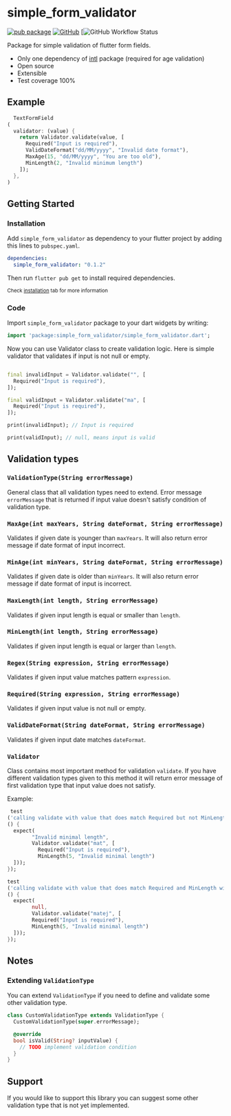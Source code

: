# simple_form_validator

[![pub package](https://img.shields.io/pub/v/form_validator.svg)](https://pub.dev/packages/simple_form_validator)
[![GitHub](https://github.com/kovaccc/simple-form-validator)](https://github.com/kovaccc/simple-form-validator/blob/main/LICENSE)
[![GitHub Workflow Status](https://github.com/kovaccc/simple-form-validator/actions)

Package for simple validation of flutter form fields.

* Only one dependency of [intl](https://pub.dev/packages/intl) package (required for age validation)
* Open source
* Extensible
* Test coverage 100%

## Example

```dart
  TextFormField
(
  validator: (value) {
    return Validator.validate(value, [
      Required("Input is required"),
      ValidDateFormat("dd/MM/yyyy", "Invalid date format"),
      MaxAge(15, "dd/MM/yyyy", "You are too old"),
      MinLength(2, "Invalid minimum length")
    ]);
  },
)
```

## Getting Started

### Installation

Add `simple_form_validator` as dependency to your flutter project by adding this lines
to `pubspec.yaml`.

```yaml
dependencies:
  simple_form_validator: "0.1.2"
```

Then run `flutter pub get` to install required dependencies.

<small>Check [installation](https://pub.dev/packages/simple_form_validator/install) tab for more information</small>

### Code

Import `simple_form_validator` package to your dart widgets by writing:

```dart
import 'package:simple_form_validator/simple_form_validator.dart';
```

Now you can use Validator class to create validation logic. Here is simple validator that validates
if input is not null or empty.

```dart

final invalidInput = Validator.validate("", [
  Required("Input is required"),
]);

final validInput = Validator.validate("ma", [
  Required("Input is required"),
]);

print(invalidInput); // Input is required

print(validInput); // null, means input is valid
```

## Validation types

### `ValidationType(String errorMessage)`

General class that all validation types need to extend. Error message `errorMessage` that is returned if input
value doesn't satisfy condition of validation type.

### `MaxAge(int maxYears, String dateFormat, String errorMessage)`

Validates if given date is younger than `maxYears`. It will also return error message if date format
of input incorrect.

### `MinAge(int minYears, String dateFormat, String errorMessage)`

Validates if given date is older than `minYears`. It will also return error message if date format
of input is incorrect.

### `MaxLength(int length, String errorMessage)`

Validates if given input length is equal or smaller than `length`.

### `MinLength(int length, String errorMessage)`

Validates if given input length is equal or larger than `length`.

### `Regex(String expression, String errorMessage)`

Validates if given input value matches pattern `expression`.

### `Required(String expression, String errorMessage)`

Validates if given input value is not null or empty.

### `ValidDateFormat(String dateFormat, String errorMessage)`

Validates if given input date matches `dateFormat`.

### `Validator`

Class contains most important method for validation `validate`. If you have different validation
types given to this method it will return error message of first validation type that input value
does not satisfy.

Example:

```dart
 test
('calling validate with value that does match Required but not MinLength will return MinLength error message',
() {
  expect(
        "Invalid minimal length",
        Validator.validate("mat", [
          Required("Input is required"),
          MinLength(5, "Invalid minimal length")
  ]));
});

test
('calling validate with value that does match Required and MinLength will return null',
() {
  expect(
        null,
        Validator.validate("matej", [
        Required("Input is required"),
        MinLength(5, "Invalid minimal length")
  ]));
});
```
## Notes

### Extending `ValidationType`

You can extend `ValidationType` if you need to define and validate some other validation type.

```dart
class CustomValidationType extends ValidationType {
  CustomValidationType(super.errorMessage);

  @override
  bool isValid(String? inputValue) {
    // TODO implement validation condition
  }
}
```

## Support

If you would like to support this library you can suggest some other validation type that is not yet implemented.
